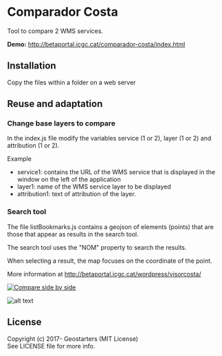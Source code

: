 # Comparador Costa

Tool to compare 2 WMS services. 

**Demo:** http://betaportal.icgc.cat/comparador-costa/index.html

## Installation
Copy the files within a folder on a web server

## Reuse and adaptation

### Change base layers to compare
In the index.js file modify the variables service (1 or 2), layer (1 or 2) and attribution (1 or 2).

Example
- service1: contains the URL of the WMS service that is displayed in the window on the left of the application
- layer1: name of the WMS service layer to be displayed
- attribution1: text of attribution of the layer.

### Search tool

The file listBookmarks.js contains a geojson of elements (points) that are those that appear as results in the search tool.

The search tool uses the "NOM" property to search the results.

When selecting a result, the map focuses on the coordinate of the point.

More information at http://betaportal.icgc.cat/wordpress/visorcosta/

[![Compare side by side](http://betaportal.icgc.cat/wordpress/wp-content/uploads/2017/01/Comparador_costa_2.jpg)](http://betaportal.icgc.cat/comparador-costa/index.html)

![alt text](http://betaportal.icgc.cat/wordpress/wp-content/uploads/2017/01/Comparador_costa_3.jpg "Compare slider")

## License

Copyright (c) 2017- Geostarters (MIT License)  
See LICENSE file for more info.